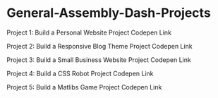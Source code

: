# General-Assembly-Dash-Projects

Project 1: Build a Personal Website
  Project Codepen Link

Project 2: Build a Responsive Blog Theme
  Project Codepen Link
  
Project 3: Build a Small Business Website
  Project Codepen Link
  
Project 4: Build a CSS Robot
  Project Codepen Link
  
Project 5: Build a Matlibs Game
  Project Codepen Link
 
